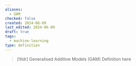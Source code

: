 ```yaml
---
aliases:
  - GAM
checked: false
created: 2024-06-09
last_edited: 2024-06-09
draft: true
tags:
  - machine-learning
type: definition
---
```

>[!tldr] Generalised Additive Models (GAM)
>Definition here

